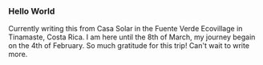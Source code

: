 ### Hello World

Currently writing this from Casa Solar in the Fuente Verde Ecovillage in Tinamaste, Costa Rica. I am here until the 8th of March, my journey begain on the 4th of February. So much gratitude for this trip! Can't wait to write more.
